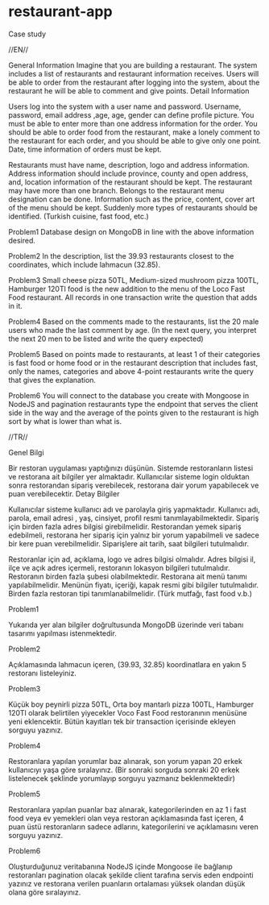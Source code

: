 # restaurant-app

Case study

//EN//

General Information 
Imagine that you are building a restaurant. The system includes a list of restaurants and restaurant information 
receives. Users will be able to order from the restaurant after logging into the system, about the restaurant 
he will be able to comment and give points. 
Detail Information 


Users log into the system with a user name and password. Username, password, email address ,age, age, 
gender can define profile picture. You must be able to enter more than one address information for the order. 
You should be able to order food from the restaurant, make a lonely comment to the restaurant for each order, and 
you should be able to give only one point. Date, time information of orders must be kept. 


Restaurants must have name, description, logo and address information. Address information should include province, county and open address, and, 
location information of the restaurant should be kept. The restaurant may have more than one branch. Belongs to the restaurant 
menu designation can be done. Information such as the price, content, cover art of the menu should be kept. Suddenly 
more types of restaurants should be identified. (Turkish cuisine, fast food, etc.) 


Problem1 
Database design on MongoDB in line with the above information 
desired. 


Problem2 
In the description, list the 39.93 restaurants closest to the coordinates, which include lahmacun (32.85). 


Problem3 
Small cheese pizza 50TL, Medium-sized mushroom pizza 100TL, Hamburger 120Tl 
food is the new addition to the menu of the Loco Fast Food restaurant. All records in one transaction 
write the question that adds in it. 


Problem4 
Based on the comments made to the restaurants, list the 20 male users who made the last comment by age. 
(In the next query, you interpret the next 20 men to be listed and write the query 
expected) 


Problem5 
Based on points made to restaurants, at least 1 of their categories is fast food or home food 
or in the restaurant description that includes fast, only the names, categories and above 4-point restaurants 
write the query that gives the explanation. 

Problem6 
You will connect to the database you create with Mongoose in NodeJS and pagination restaurants 
type the endpoint that serves the client side in the way and the average of the points given to the restaurant is high 
sort by what is lower than what is. 


//TR//

Genel Bilgi 


Bir restoran uygulaması yaptığınızı düşünün. Sistemde restoranların listesi ve restorana ait bilgiler yer 
almaktadır. Kullanıcılar sisteme login olduktan sonra restorandan sipariş verebilecek, restorana dair 
yorum yapabilecek ve puan verebilecektir. 
Detay Bilgiler 


Kullanıcılar sisteme kullanıcı adı ve parolayla giriş yapmaktadır. Kullanıcı adı, parola, email adresi , yaş, 
cinsiyet, profil resmi tanımlayabilmektedir. Sipariş için birden fazla adres bilgisi girebilmelidir. 
Restorandan yemek sipariş edebilmeli, restorana her sipariş için yalnız bir yorum yapabilmeli ve 
sadece bir kere puan verebilmelidir. Siparişlere ait tarih, saat bilgileri tutulmalıdır. 


Restoranlar için ad, açıklama, logo ve adres bilgisi olmalıdır. Adres bilgisi il, ilçe ve açık adres içermeli, 
restoranın lokasyon bilgileri tutulmalıdır. Restoranın birden fazla şubesi olabilmektedir. Restorana ait 
menü tanımı yapılabilmelidir. Menünün fiyatı, içeriği, kapak resmi gibi bilgiler tutulmalıdır. Birden 
fazla restoran tipi tanımlanabilmelidir. (Türk mutfağı, fast food v.b.) 

Problem1 

Yukarıda yer alan bilgiler doğrultusunda MongoDB üzerinde veri tabanı tasarımı yapılması 
istenmektedir. 


Problem2 

Açıklamasında lahmacun içeren, (39.93, 32.85) koordinatlara en yakın 5 restoranı listeleyiniz. 


Problem3 

Küçük boy peynirli pizza 50TL, Orta boy mantarlı pizza 100TL, Hamburger 120Tl olarak belirtilen 
yiyecekler Voco Fast Food restoranının menüsüne yeni eklencektir. Bütün kayıtları tek bir transaction 
içerisinde ekleyen sorguyu yazınız. 


Problem4 

Restoranlara yapılan yorumlar baz alınarak, son yorum yapan 20 erkek kullanıcıyı yaşa göre sıralayınız. 
(Bir sonraki sorguda sonraki 20 erkek listelenecek şeklinde yorumlayıp sorguyu yazmanız 
beklenmektedir) 


Problem5 

Restoranlara yapılan puanlar baz alınarak, kategorilerinden en az 1 i fast food veya ev yemekleri olan 
veya restoran açıklamasında fast içeren, 4 puan üstü restoranların sadece adlarını, kategorilerini ve 
açıklamasını veren sorguyu yazınız. 


Problem6 

Oluşturduğunuz veritabanına NodeJS içinde Mongoose ile bağlanıp restoranları pagination olacak 
şekilde client tarafına servis eden endpointi yazınız ve restorana verilen puanların ortalaması yüksek 
olandan düşük olana göre sıralayınız. 
